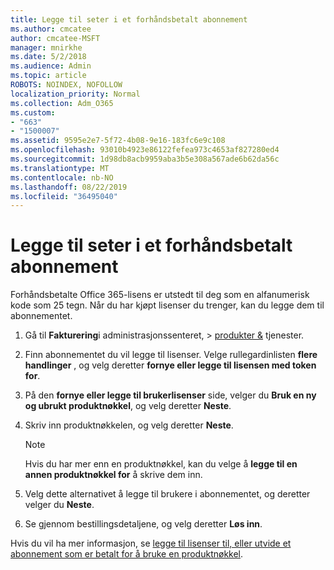 ```yaml
---
title: Legge til seter i et forhåndsbetalt abonnement
ms.author: cmcatee
author: cmcatee-MSFT
manager: mnirkhe
ms.date: 5/2/2018
ms.audience: Admin
ms.topic: article
ROBOTS: NOINDEX, NOFOLLOW
localization_priority: Normal
ms.collection: Adm_O365
ms.custom:
- "663"
- "1500007"
ms.assetid: 9595e2e7-5f72-4b08-9e16-183fc6e9c108
ms.openlocfilehash: 93010b4923e86122fefea973c4653af827280ed4
ms.sourcegitcommit: 1d98db8acb9959aba3b5e308a567ade6b62da56c
ms.translationtype: MT
ms.contentlocale: nb-NO
ms.lasthandoff: 08/22/2019
ms.locfileid: "36495040"
---
```

# <a name="add-seats-to-a-prepaid-subscription"></a>Legge til seter i et forhåndsbetalt abonnement

Forhåndsbetalte Office 365-lisens er utstedt til deg som en alfanumerisk kode som 25 tegn. Når du har kjøpt lisenser du trenger, kan du legge dem til abonnementet. 

1. Gå til **Fakturering**i administrasjonssenteret, > [produkter &](https://go.microsoft.com/fwlink/p/?linkid=842054) tjenester.

2. Finn abonnementet du vil legge til lisenser. Velge rullegardinlisten **flere handlinger** , og velg deretter **fornye eller legge til lisensen med token for**.

3. På den **fornye eller legge til brukerlisenser** side, velger du **Bruk en ny og ubrukt produktnøkkel**, og velg deretter **Neste**.

4. Skriv inn produktnøkkelen, og velg deretter **Neste**.

    > [!NOTE]
    > Hvis du har mer enn en produktnøkkel, kan du velge å **legge til en annen produktnøkkel for** å skrive dem inn.

5. Velg dette alternativet å legge til brukere i abonnementet, og deretter velger du **Neste**.

6. Se gjennom bestillingsdetaljene, og velg deretter **Løs inn**.

Hvis du vil ha mer informasjon, se [legge til lisenser til, eller utvide et abonnement som er betalt for å bruke en produktnøkkel](https://docs.microsoft.com/office365/admin/misc/add-licenses-using-product-key).